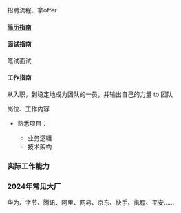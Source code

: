 招聘流程、拿offer

#### [简历指南](resume.md)



#### 面试指南

笔试面试

#### 工作指南

从入职，到稳定地成为团队的一员，并输出自己的力量 to 团队

岗位、工作内容

+ 熟悉项目：

  + 业务逻辑
  + 技术架构

### 实际工作能力



### 2024年常见大厂

华为、字节、腾讯、阿里、网易、京东、快手、携程、平安……


